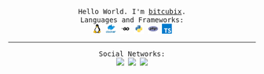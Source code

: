 <p align="center">
  <samp>Hello World. I'm <a href="https://bitcubix.tk">bitcubix</a>.<br>
Languages and Frameworks:<br>
<code><img height="20" src="https://raw.githubusercontent.com/github/explore/80688e429a7d4ef2fca1e82350fe8e3517d3494d/topics/linux/linux.png"></code>
<code><img height="20" src="https://raw.githubusercontent.com/github/explore/80688e429a7d4ef2fca1e82350fe8e3517d3494d/topics/docker/docker.png"></code>
<code><img height="20" src="https://raw.githubusercontent.com/github/explore/80688e429a7d4ef2fca1e82350fe8e3517d3494d/topics/go/go.png"></code>
<code><img height="20" src="https://raw.githubusercontent.com/github/explore/80688e429a7d4ef2fca1e82350fe8e3517d3494d/topics/python/python.png"></code>
<code><img height="20" src="https://raw.githubusercontent.com/github/explore/ccc16358ac4530c6a69b1b80c7223cd2744dea83/topics/php/php.png"></code>
<code><img height="20" src="https://raw.githubusercontent.com/github/explore/80688e429a7d4ef2fca1e82350fe8e3517d3494d/topics/typescript/typescript.png"></code>
  <br>
</p>

------------

<p align="center">
<samp>Social Networks:<br>
<code><a href="https://github.com/bitcubix"><img src="https://image.flaticon.com/icons/svg/25/25231.svg" width="22" /></a></code>
<code><a href="https://twitter.com/bitcubix"><img src="https://image.flaticon.com/icons/svg/145/145812.svg" width="22" /></a></code>
<code><a href="https://discord.com/users/469435643991293974"><img src="https://www.flaticon.com/svg/static/icons/svg/2111/2111370.svg" width="22" /></a></code>
</p>
